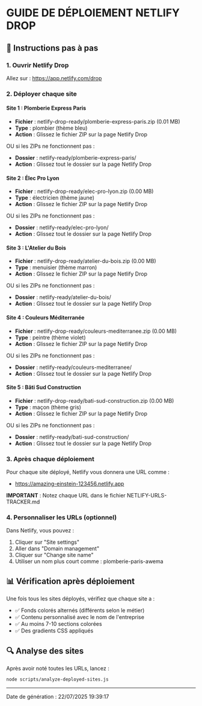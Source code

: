 # GUIDE DE DÉPLOIEMENT NETLIFY DROP

## 🚀 Instructions pas à pas

### 1. Ouvrir Netlify Drop
Allez sur : https://app.netlify.com/drop

### 2. Déployer chaque site


#### Site 1 : Plomberie Express Paris
- **Fichier** : netlify-drop-ready/plomberie-express-paris.zip (0.01 MB)
- **Type** : plombier (thème bleu)
- **Action** : Glissez le fichier ZIP sur la page Netlify Drop

OU si les ZIPs ne fonctionnent pas :
- **Dossier** : netlify-ready/plomberie-express-paris/
- **Action** : Glissez tout le dossier sur la page Netlify Drop

#### Site 2 : Élec Pro Lyon
- **Fichier** : netlify-drop-ready/elec-pro-lyon.zip (0.00 MB)
- **Type** : électricien (thème jaune)
- **Action** : Glissez le fichier ZIP sur la page Netlify Drop

OU si les ZIPs ne fonctionnent pas :
- **Dossier** : netlify-ready/elec-pro-lyon/
- **Action** : Glissez tout le dossier sur la page Netlify Drop

#### Site 3 : L'Atelier du Bois
- **Fichier** : netlify-drop-ready/atelier-du-bois.zip (0.00 MB)
- **Type** : menuisier (thème marron)
- **Action** : Glissez le fichier ZIP sur la page Netlify Drop

OU si les ZIPs ne fonctionnent pas :
- **Dossier** : netlify-ready/atelier-du-bois/
- **Action** : Glissez tout le dossier sur la page Netlify Drop

#### Site 4 : Couleurs Méditerranée
- **Fichier** : netlify-drop-ready/couleurs-mediterranee.zip (0.00 MB)
- **Type** : peintre (thème violet)
- **Action** : Glissez le fichier ZIP sur la page Netlify Drop

OU si les ZIPs ne fonctionnent pas :
- **Dossier** : netlify-ready/couleurs-mediterranee/
- **Action** : Glissez tout le dossier sur la page Netlify Drop

#### Site 5 : Bâti Sud Construction
- **Fichier** : netlify-drop-ready/bati-sud-construction.zip (0.00 MB)
- **Type** : maçon (thème gris)
- **Action** : Glissez le fichier ZIP sur la page Netlify Drop

OU si les ZIPs ne fonctionnent pas :
- **Dossier** : netlify-ready/bati-sud-construction/
- **Action** : Glissez tout le dossier sur la page Netlify Drop


### 3. Après chaque déploiement

Pour chaque site déployé, Netlify vous donnera une URL comme :
- https://amazing-einstein-123456.netlify.app

**IMPORTANT** : Notez chaque URL dans le fichier NETLIFY-URLS-TRACKER.md

### 4. Personnaliser les URLs (optionnel)

Dans Netlify, vous pouvez :
1. Cliquer sur "Site settings"
2. Aller dans "Domain management"
3. Cliquer sur "Change site name"
4. Utiliser un nom plus court comme : plomberie-paris-awema

## 📊 Vérification après déploiement

Une fois tous les sites déployés, vérifiez que chaque site a :
- ✅ Fonds colorés alternés (différents selon le métier)
- ✅ Contenu personnalisé avec le nom de l'entreprise
- ✅ Au moins 7-10 sections colorées
- ✅ Des gradients CSS appliqués

## 🔍 Analyse des sites

Après avoir noté toutes les URLs, lancez :
```bash
node scripts/analyze-deployed-sites.js
```

---

Date de génération : 22/07/2025 19:39:17
